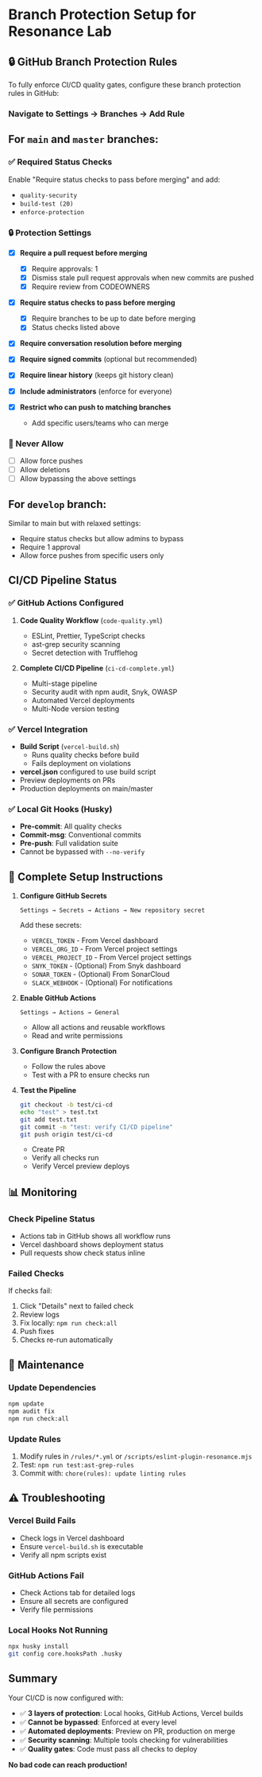 # Branch Protection Setup for Resonance Lab

## 🔒 GitHub Branch Protection Rules

To fully enforce CI/CD quality gates, configure these branch protection rules in GitHub:

### Navigate to Settings → Branches → Add Rule

## For `main` and `master` branches:

### ✅ Required Status Checks

Enable "Require status checks to pass before merging" and add:

- `quality-security`
- `build-test (20)`
- `enforce-protection`

### 🔒 Protection Settings

- [x] **Require a pull request before merging**
  - [x] Require approvals: 1
  - [x] Dismiss stale pull request approvals when new commits are pushed
  - [x] Require review from CODEOWNERS

- [x] **Require status checks to pass before merging**
  - [x] Require branches to be up to date before merging
  - [x] Status checks listed above

- [x] **Require conversation resolution before merging**

- [x] **Require signed commits** (optional but recommended)

- [x] **Require linear history** (keeps git history clean)

- [x] **Include administrators** (enforce for everyone)

- [x] **Restrict who can push to matching branches**
  - Add specific users/teams who can merge

### 🚫 Never Allow

- [ ] Allow force pushes
- [ ] Allow deletions
- [ ] Allow bypassing the above settings

## For `develop` branch:

Similar to main but with relaxed settings:

- Require status checks but allow admins to bypass
- Require 1 approval
- Allow force pushes from specific users only

## CI/CD Pipeline Status

### ✅ GitHub Actions Configured

1. **Code Quality Workflow** (`code-quality.yml`)
   - ESLint, Prettier, TypeScript checks
   - ast-grep security scanning
   - Secret detection with Trufflehog

2. **Complete CI/CD Pipeline** (`ci-cd-complete.yml`)
   - Multi-stage pipeline
   - Security audit with npm audit, Snyk, OWASP
   - Automated Vercel deployments
   - Multi-Node version testing

### ✅ Vercel Integration

- **Build Script** (`vercel-build.sh`)
  - Runs quality checks before build
  - Fails deployment on violations
- **vercel.json** configured to use build script
- Preview deployments on PRs
- Production deployments on main/master

### ✅ Local Git Hooks (Husky)

- **Pre-commit**: All quality checks
- **Commit-msg**: Conventional commits
- **Pre-push**: Full validation suite
- Cannot be bypassed with `--no-verify`

## 🚀 Complete Setup Instructions

1. **Configure GitHub Secrets**

   ```
   Settings → Secrets → Actions → New repository secret
   ```

   Add these secrets:
   - `VERCEL_TOKEN` - From Vercel dashboard
   - `VERCEL_ORG_ID` - From Vercel project settings
   - `VERCEL_PROJECT_ID` - From Vercel project settings
   - `SNYK_TOKEN` - (Optional) From Snyk dashboard
   - `SONAR_TOKEN` - (Optional) From SonarCloud
   - `SLACK_WEBHOOK` - (Optional) For notifications

2. **Enable GitHub Actions**

   ```
   Settings → Actions → General
   ```

   - Allow all actions and reusable workflows
   - Read and write permissions

3. **Configure Branch Protection**
   - Follow the rules above
   - Test with a PR to ensure checks run

4. **Test the Pipeline**
   ```bash
   git checkout -b test/ci-cd
   echo "test" > test.txt
   git add test.txt
   git commit -m "test: verify CI/CD pipeline"
   git push origin test/ci-cd
   ```

   - Create PR
   - Verify all checks run
   - Verify Vercel preview deploys

## 📊 Monitoring

### Check Pipeline Status

- Actions tab in GitHub shows all workflow runs
- Vercel dashboard shows deployment status
- Pull requests show check status inline

### Failed Checks

If checks fail:

1. Click "Details" next to failed check
2. Review logs
3. Fix locally: `npm run check:all`
4. Push fixes
5. Checks re-run automatically

## 🔄 Maintenance

### Update Dependencies

```bash
npm update
npm audit fix
npm run check:all
```

### Update Rules

1. Modify rules in `/rules/*.yml` or `/scripts/eslint-plugin-resonance.mjs`
2. Test: `npm run test:ast-grep-rules`
3. Commit with: `chore(rules): update linting rules`

## ⚠️ Troubleshooting

### Vercel Build Fails

- Check logs in Vercel dashboard
- Ensure `vercel-build.sh` is executable
- Verify all npm scripts exist

### GitHub Actions Fail

- Check Actions tab for detailed logs
- Ensure all secrets are configured
- Verify file permissions

### Local Hooks Not Running

```bash
npx husky install
git config core.hooksPath .husky
```

## Summary

Your CI/CD is now configured with:

- ✅ **3 layers of protection**: Local hooks, GitHub Actions, Vercel builds
- ✅ **Cannot be bypassed**: Enforced at every level
- ✅ **Automated deployments**: Preview on PR, production on merge
- ✅ **Security scanning**: Multiple tools checking for vulnerabilities
- ✅ **Quality gates**: Code must pass all checks to deploy

**No bad code can reach production!**
